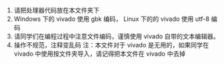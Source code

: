 1. 请把处理器代码放在本文件夹下
2. Windows 下的 vivado 使用 gbk 编码， Linux 下的的 vivado 使用 utf-8 编码
3. 请同学们在编程过程中注意文件编码，谨慎使用 vivado 自带的文本编辑器。
4. 操作不规范，注释变乱码
注：本文件对于 vivado 是无用的，如果同学在 vivado 中使用按文件夹导入，请记得把本文件在 vivado 中去掉